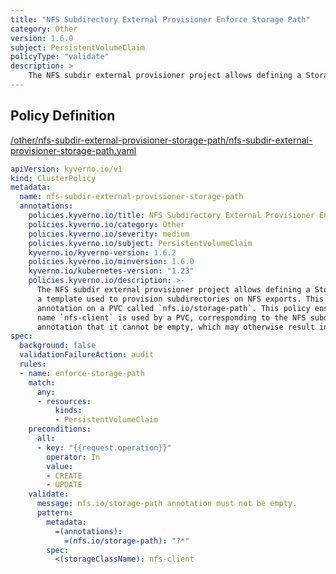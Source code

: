 ```yaml
---
title: "NFS Subdirectory External Provisioner Enforce Storage Path"
category: Other
version: 1.6.0
subject: PersistentVolumeClaim
policyType: "validate"
description: >
    The NFS subdir external provisioner project allows defining a StorageClass with a pathPattern, a template used to provision subdirectories on NFS exports. This can be controlled with an annotation on a PVC called `nfs.io/storage-path`. This policy ensures that if the StorageClass name `nfs-client` is used by a PVC, corresponding to the NFS subdir external provisioner, and if it sets the nfs.io/storage-path annotation that it cannot be empty, which may otherwise result in it consuming the root of the designated path.
---
```


## Policy Definition
<a href="https://github.com/kyverno/policies/raw/main//other/nfs-subdir-external-provisioner-storage-path/nfs-subdir-external-provisioner-storage-path.yaml" target="-blank">/other/nfs-subdir-external-provisioner-storage-path/nfs-subdir-external-provisioner-storage-path.yaml</a>

```yaml
apiVersion: kyverno.io/v1
kind: ClusterPolicy
metadata:
  name: nfs-subdir-external-provisioner-storage-path
  annotations:
    policies.kyverno.io/title: NFS Subdirectory External Provisioner Enforce Storage Path
    policies.kyverno.io/category: Other
    policies.kyverno.io/severity: medium
    policies.kyverno.io/subject: PersistentVolumeClaim
    kyverno.io/kyverno-version: 1.6.2
    policies.kyverno.io/minversion: 1.6.0
    kyverno.io/kubernetes-version: "1.23"
    policies.kyverno.io/description: >-
      The NFS subdir external provisioner project allows defining a StorageClass with a pathPattern,
      a template used to provision subdirectories on NFS exports. This can be controlled with an
      annotation on a PVC called `nfs.io/storage-path`. This policy ensures that if the StorageClass
      name `nfs-client` is used by a PVC, corresponding to the NFS subdir external provisioner, and if it sets the nfs.io/storage-path
      annotation that it cannot be empty, which may otherwise result in it consuming the root of the designated path.
spec:
  background: false
  validationFailureAction: audit
  rules:
  - name: enforce-storage-path
    match:
      any:
      - resources:
          kinds:
          - PersistentVolumeClaim
    preconditions:
      all:
      - key: "{{request.operation}}"
        operator: In
        value:
        - CREATE
        - UPDATE
    validate:
      message: nfs.io/storage-path annotation must not be empty.
      pattern:
        metadata:
          =(annotations):
            =(nfs.io/storage-path): "?*"
        spec:
          <(storageClassName): nfs-client

```
